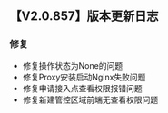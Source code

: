 ## 【V2.0.857】版本更新日志

### 修复
- 修复操作状态为None的问题
- 修复Proxy安装启动Nginx失败问题
- 修复申请接入点查看权限报错问题
- 修复新建管控区域前端无查看权限问题